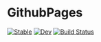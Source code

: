 # GithubPages

[![Stable](https://img.shields.io/badge/docs-stable-blue.svg)](https://serenity4.github.io/GithubPages.jl/stable)
[![Dev](https://img.shields.io/badge/docs-dev-blue.svg)](https://serenity4.github.io/GithubPages.jl/dev)
[![Build Status](https://travis-ci.com/serenity4/GithubPages.jl.svg?branch=master)](https://travis-ci.com/serenity4/GithubPages.jl)